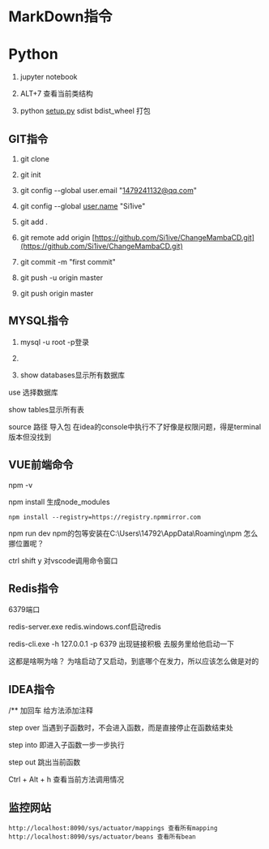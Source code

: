 # MarkDown指令


# Python

1. jupyter notebook

2. ALT+7 查看当前类结构

3. python [setup.py](http://setup.py/) sdist bdist_wheel 打包

## GIT指令

1. git clone

2. git init

3. git config --global user.email "[1479241132@qq.com](http://mailto:1479241132@qq.com/)"

4. git config --global [user.name](http://user.name/) "Si1ive"

5. git add .

6. git remote add origin [https://github.com/Si1ive/ChangeMambaCD.git](https://github.com/Si1ive/ChangeMambaCD.git)

7. git commit -m "first commit"

8. git push -u origin master

9. git push origin master

## MYSQL指令

1. mysql -u root -p登录

2. 
3. show databases显示所有数据库

use 选择数据库

show tables显示所有表

source 路径 导入包 在idea的console中执行不了好像是权限问题，得是terminal版本但没找到

## VUE前端命令

npm -v

npm install 生成node_modules

```
npm install --registry=https://registry.npmmirror.com
```

npm run dev npm的包等安装在C:\Users\14792\AppData\Roaming\npm 怎么挪位置呢？

ctrl shift y 对vscode调用命令窗口

## Redis指令

6379端口

redis-server.exe redis.windows.conf启动redis

redis-cli.exe -h 127.0.0.1 -p 6379 出现链接积极 去服务里给他启动一下

这都是啥啊为啥？ 为啥启动了又启动，到底哪个在发力，所以应该怎么做是对的

## IDEA指令

/** 加回车 给方法添加注释

step over 当遇到子函数时，不会进入函数，而是直接停止在函数结束处

step into 即进入子函数一步一步执行

step out 跳出当前函数

Ctrl + Alt + h 查看当前方法调用情况

## 监控网站

```
http://localhost:8090/sys/actuator/mappings 查看所有mapping
http://localhost:8090/sys/actuator/beans 查看所有bean
```